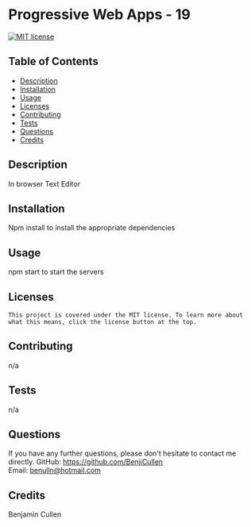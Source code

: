 # Progressive Web Apps - 19

  [![MIT license](https://img.shields.io/badge/License-MIT-blue.svg)](https://lbesson.mit-license.org/)

  ## Table of Contents
  * [Description](#description)
  * [Installation](#installation)
  * [Usage](#usage)
  * [Licenses](#licenses)
  * [Contributing](#contributing)
  * [Tests](#tests)
  * [Questions](#questions)
  * [Credits](#credits)

  ## Description
  In browser Text Editor

  ## Installation
  Npm install to install the appropriate dependencies

  ## Usage
  npm start to start the servers

  ## Licenses
    This project is covered under the MIT license. To learn more about what this means, click the license button at the top.

  ## Contributing
  n/a

  ## Tests
  n/a

  ## Questions
  If you have any further questions, please don't hesitate to contact me directly.
  GitHub: https://github.com/BenjiCullen  
  Email: benulln@hotmail.com

  ## Credits
  Benjamin Cullen
